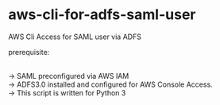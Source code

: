 # aws-cli-for-adfs-saml-user
AWS Cli Access for SAML user via ADFS<br />

prerequisite:<br /><br />

-> SAML preconfigured via AWS IAM<br />
-> ADFS3.0 installed and configured for AWS Console Access.<br />
-> This script is written for Python 3
